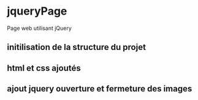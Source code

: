 # jqueryPage

Page web utilisant jQuery

## initilisation de la structure du projet

## html et css ajoutés

## ajout jquery ouverture et fermeture des images
